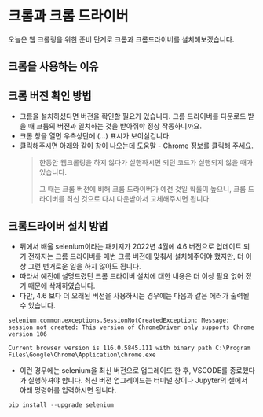 # 크롬과 크롬 드라이버

오늘은 웹 크롤링을 위한 준비 단계로 크롬과 크롬드라이버를 설치해보겠습니다.

## 크롬을 사용하는 이유

## 크롬 버전 확인 방법

- 크롬을 설치하셨다면 버전을 확인할 필요가 있습니다. 크롬 드라이버를 다운로드 받을 때 크롬의 버전과 일치하는 것을 받아줘야 정상 작동하니까요.
- 크롬 창을 열면 우측상단에 (...) 표시가 보이실겁니다.
- 클릭해주시면 아래와 같이 창이 나오는데 도움말 - Chrome 정보를 클릭해 주세요.
  > 한동안 웹크롤링을 하지 않다가 실행하시면 되던 코드가 실행되지 않을 때가 있습니다.
  >
  > 그 때는 크롬 버전에 비해 크롬 드라이버가 예전 것일 확률이 높으니, 크롬 드라이버를 최신 것으로 다시 다운받아서 교체해주시면 됩니다.

## 크롬드라이버 설치 방법

- 뒤에서 배울 selenium이라는 패키지가 2022년 4월에 4.6 버전으로 업데이트 되기 전까지는 크롬 드라이버를 매번 크롬 버전에 맞춰서 설치해주어야 했지만, 더 이상 그런 번거로운 일을 하지 않아도 됩니다.
- 따라서 예전에 설명드렸던 크롬 드라이버 설치에 대한 내용은 더 이상 필요 없어 졌기 때문에 삭제하였습니다.
- 다만, 4.6 보다 더 오래된 버전을 사용하시는 경우에는 다음과 같은 에러가 출력될 수 있습니다.

```
selenium.common.exceptions.SessionNotCreatedException: Message: session not created: This version of ChromeDriver only supports Chrome version 106

Current browser version is 116.0.5845.111 with binary path C:\Program Files\Google\Chrome\Application\chrome.exe
```

- 이런 경우에는 selenium을 최신 버전으로 업그레이드 한 후, VSCODE를 종료했다가 실행하셔야 합니다. 최신 버전 업그레이드는 터미널 창이나 Jupyter의 셀에서 아래 명령어를 입력하시면 됩니다.

```python
pip install --upgrade selenium
```
